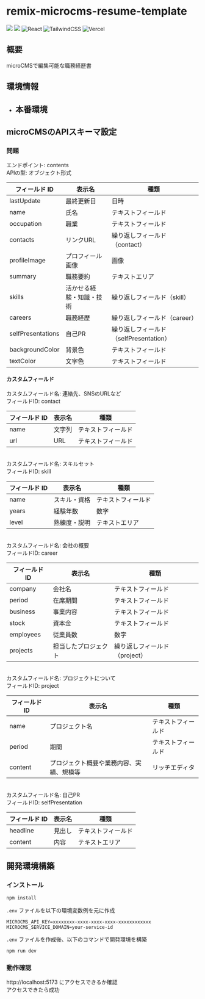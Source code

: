 # remix-microcms-resume-template

<img src="https://img.shields.io/badge/-Remix-000000.svg?logo=remix&style=for-the-badge"> <img src="https://img.shields.io/badge/-Vite-000000.svg?logo=vite&style=for-the-badge"> <img alt="React" src="https://img.shields.io/badge/react-%2320232a.svg?style=for-the-badge&logo=react&logoColor=%2361DAFB"/> <img alt="TailwindCSS" src="https://img.shields.io/badge/tailwindcss-%2338B2AC.svg?style=for-the-badge&logo=tailwind-css&logoColor=white"/> <img alt="Vercel" src="https://img.shields.io/badge/vercel-%23000000.svg?style=for-the-badge&logo=vercel&logoColor=white"/>

## 概要
microCMSで編集可能な職務経歴書

## 環境情報

- 本番環境
  - 

## microCMSのAPIスキーマ設定
### 問題
エンドポイント: contents  
APIの型: オブジェクト形式

| フィールド ID | 表示名     | 種類                        |
| ------------- | ---------- | --------------------------- |
| lastUpdate         | 最終更新日   | 日時          |
| name         | 氏名   | テキストフィールド          |
| occupation         | 職業   | テキストフィールド          |
| contacts      | リンクURL | 繰り返しフィールド（contact） |
| profileImage           | プロフィール画像       | 画像   |
| summary           | 職務要約       | テキストエリア   |
| skills           | 活かせる経験・知識・技術       | 繰り返しフィールド（skill）   |
| careers           | 職務経歴       | 繰り返しフィールド（career）   |
| selfPresentations           | 自己PR       | 繰り返しフィールド（selfPresentation）   |
| backgroundColor         | 背景色   | テキストフィールド          |
| textColor         | 文字色   | テキストフィールド          |

#### カスタムフィールド
カスタムフィールド名: 連絡先、SNSのURLなど  
フィールドID: contact

| フィールド ID | 表示名     | 種類                        |
| ------------- | ---------- | --------------------------- |
| name      | 文字列 | テキストフィールド |
| url           | URL       | テキストフィールド   |

<br>カスタムフィールド名: スキルセット  
フィールドID: skill

| フィールド ID | 表示名     | 種類                        |
| ------------- | ---------- | --------------------------- |
| name      | スキル・資格 | テキストフィールド |
| years           | 経験年数       | 数字   |
| level           | 熟練度・説明       | テキストエリア   |

<br>カスタムフィールド名: 会社の概要  
フィールドID: career

| フィールド ID | 表示名     | 種類                        |
| ------------- | ---------- | --------------------------- |
| company      | 会社名 | テキストフィールド |
| period      | 在席期間 | テキストフィールド |
| business      | 事業内容 | テキストフィールド |
| stock      | 資本金 | テキストフィールド |
| employees           | 従業員数      | 数字   |
| projects           | 担当したプロジェクト      | 繰り返しフィールド（project）   |

<br>カスタムフィールド名: プロジェクトについて  
フィールドID: project

| フィールド ID | 表示名     | 種類                        |
| ------------- | ---------- | --------------------------- |
| name      | プロジェクト名 | テキストフィールド |
| period      | 期間 | テキストフィールド |
| content           | プロジェクト概要や業務内容、実績、規模等      | リッチエディタ   |

<br>カスタムフィールド名: 自己PR  
フィールドID: selfPresentation

| フィールド ID | 表示名     | 種類                        |
| ------------- | ---------- | --------------------------- |
| headline      | 見出し | テキストフィールド |
| content           | 内容      | テキストエリア   |

## 開発環境構築

### インストール

```bash
npm install
```

`.env` ファイルを以下の環境変数例を元に作成

```
MICROCMS_API_KEY=xxxxxxxx-xxxx-xxxx-xxxx-xxxxxxxxxxxx
MICROCMS_SERVICE_DOMAIN=your-service-id
```

`.env` ファイルを作成後、以下のコマンドで開発環境を構築  
```bash
npm run dev
```

### 動作確認
http://localhost:5173 にアクセスできるか確認  
アクセスできたら成功